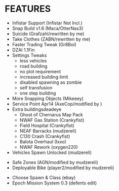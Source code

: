 FEATURES
========
+ Infistar Support (Infistar Not Incl.)
+ Snap Build v1.6 (Maca/OtterNas3)
+ Suicide (Grafzahl/rewritten by me)
+ Take Clothes (ZABN/rewritten by me)
+ Faster Trading Tweak (Gr8Boi)
+ DZAI 1.1Fin
+ Settings Tweaks
    * less vehicles
    * road building
    * no plot requirement
    * increased building limit
    * disabled spawning as zombie
    * self transfusion
    * one step building
+ More Snapping Objects (Mikeeey)
+ Service Point Apr14 (AxeCop/modified by )
+ Extra buildingsdeadeye
    * Ghost of Chernarus Map Pack
    * NWAF Gas Station (Crankyfist)
    * Field Hospital (Crankyfist)
    * NEAF Barracks (mudzereli)
    * C130 Crash (Crankyfist)
    * Balota Overhaul (Ixxo)
    * NWAF Rework (oxygen220)
+ Vehicles Spawn Unlocked (mudzereli)
- Safe Zones (AGN/modified by mudzereli)
- Deployable Bike (player2/modified by mudzereli)
+ Choose Spawn & Class (ebay)
+ Epoch Mission System 0.3 (defents edit)